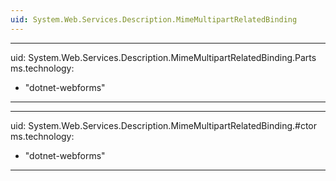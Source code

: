 ```yaml
---
uid: System.Web.Services.Description.MimeMultipartRelatedBinding
---
```


---
uid: System.Web.Services.Description.MimeMultipartRelatedBinding.Parts
ms.technology: 
  - "dotnet-webforms"
---

---
uid: System.Web.Services.Description.MimeMultipartRelatedBinding.#ctor
ms.technology: 
  - "dotnet-webforms"
---
